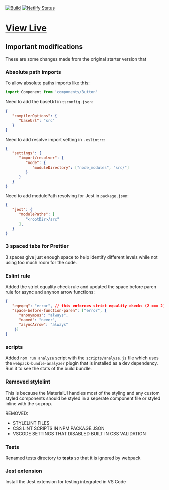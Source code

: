 [![Build](https://github.com/toomuchrice4u/whitelist/actions/workflows/build.yml/badge.svg)](https://github.com/toomuchrice4u/whitelist/actions/workflows/build.yml)
[![Netlify Status](https://api.netlify.com/api/v1/badges/566ea990-2c37-4886-8c3b-b5b0d2077db2/deploy-status)](https://app.netlify.com/sites/whitelist-crypto/deploys)

# [View Live](https://whitelist-crypto.netlify.app)

## Important modifications

These are some changes made from the original starter version that

### Absolute path imports

To allow absolute paths imports like this:

```ts
import Component from 'components/Button'
```

Need to add the baseUrl in `tsconfig.json`:

```json
{
   "compilerOptions": {
      "baseUrl": "src"
   }
}  
```

Need to add resolve import setting in `.eslintrc`:

```json
{
   "settings": {
      "import/resolver": {
         "node": {
            "moduleDirectory": ["node_modules", "src/"]
         }
      }
   }
}
```

Need to add modulePath resolving for Jest in `package.json`:

```json
{
   "jest": {
      "modulePaths": [
         "<rootDir>/src"
      ],
   }
}
```

### 3 spaced tabs for Prettier

3 spaces give just enough space to help identify different levels while not using
too much room for the code.

### Eslint rule

Added the strict equality check rule and updated the space before paren rule for
async and anynon arrow functions:

```json
{
   "eqeqeq": "error", // this enforces strict equality checks (2 === 2)
   "space-before-function-paren": ["error", {
      "anonymous": "always",
      "named": "never",
      "asyncArrow": "always"
    }]
}
```

### scripts

Added `npm run analyze` script with the `scripts/analyze.js` file which uses the `webpack-bundle-analyzer` plugin
that is installed as a dev dependency. Run it to see the stats of the build bundle.

### Removed stylelint

This is because the MaterialUI handles most of the styling and any custom styled components
should be styled in a seperate component file or styled inline with the sx prop.

REMOVED:

- STYLELINT FILES
- CSS LINT SCRIPTS IN NPM PACKAGE.JSON
- VSCODE SETTINGS THAT DISABLED BUILT IN CSS VALIDATION

### Tests

Renamed tests directory to __tests__ so that it is ignored by webpack

### Jest extension

Install the Jest extension for testing integrated in VS Code
